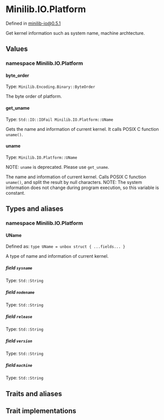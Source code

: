 # Minilib.IO.Platform

Defined in minilib-io@0.5.1

Get kernel information such as system name, machine archtecture.

## Values

### namespace Minilib.IO.Platform

#### byte_order

Type: `Minilib.Encoding.Binary::ByteOrder`

The byte order of platform.

#### get_uname

Type: `Std::IO::IOFail Minilib.IO.Platform::UName`

Gets the name and information of current kernel.
It calls POSIX C function `uname()`.

#### uname

Type: `Minilib.IO.Platform::UName`

NOTE: `uname` is deprecated. Please use `get_uname`.

The name and information of current kernel.
Calls POSIX C function `uname()`, and split the result by null characters.
NOTE: The system information does not change during program execution,
so this variable is constant.

## Types and aliases

### namespace Minilib.IO.Platform

#### UName

Defined as: `type UName = unbox struct { ...fields... }`

A type of name and information of current kernel.

##### field `sysname`

Type: `Std::String`

##### field `nodename`

Type: `Std::String`

##### field `release`

Type: `Std::String`

##### field `version`

Type: `Std::String`

##### field `machine`

Type: `Std::String`

## Traits and aliases

## Trait implementations